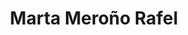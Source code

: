 ---
type: blog
title: "Marta Meroño Rafel"
description: Bioinformatician
since_to: "Since October 2023"
card_img:
  - IMG_0231.JPG
---
